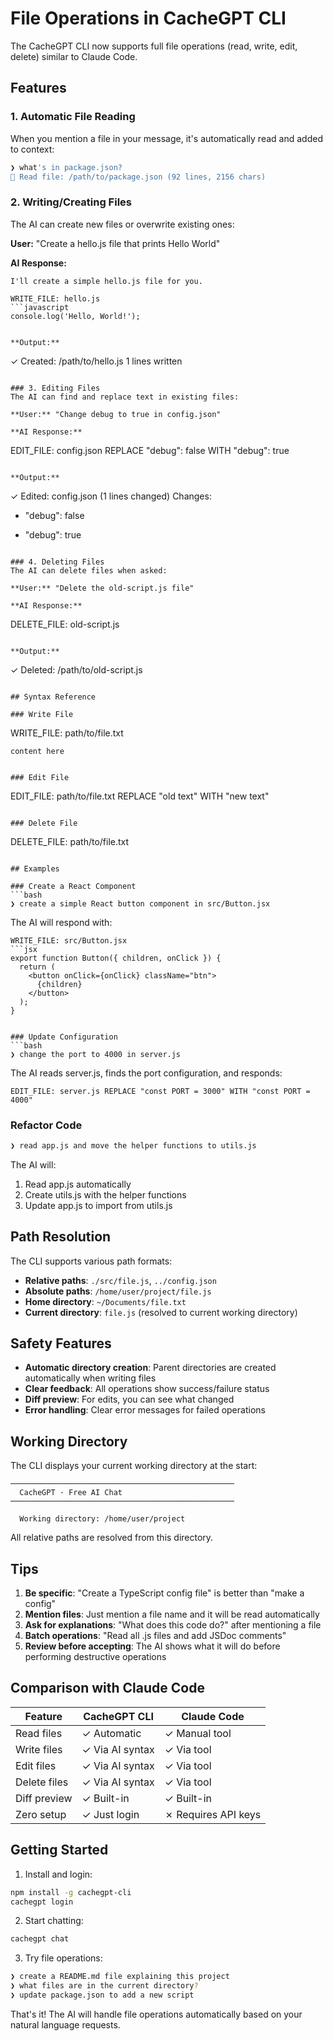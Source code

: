 # File Operations in CacheGPT CLI

The CacheGPT CLI now supports full file operations (read, write, edit, delete) similar to Claude Code.

## Features

### 1. Automatic File Reading
When you mention a file in your message, it's automatically read and added to context:

```bash
❯ what's in package.json?
📄 Read file: /path/to/package.json (92 lines, 2156 chars)
```

### 2. Writing/Creating Files
The AI can create new files or overwrite existing ones:

**User:** "Create a hello.js file that prints Hello World"

**AI Response:**
```
I'll create a simple hello.js file for you.

WRITE_FILE: hello.js
```javascript
console.log('Hello, World!');
```
```

**Output:**
```
✓ Created: /path/to/hello.js
  1 lines written
```

### 3. Editing Files
The AI can find and replace text in existing files:

**User:** "Change debug to true in config.json"

**AI Response:**
```
EDIT_FILE: config.json REPLACE "debug": false WITH "debug": true
```

**Output:**
```
✓ Edited: config.json (1 lines changed)
  Changes:
  - "debug": false
  + "debug": true
```

### 4. Deleting Files
The AI can delete files when asked:

**User:** "Delete the old-script.js file"

**AI Response:**
```
DELETE_FILE: old-script.js
```

**Output:**
```
✓ Deleted: /path/to/old-script.js
```

## Syntax Reference

### Write File
```
WRITE_FILE: path/to/file.txt
```language
content here
```
```

### Edit File
```
EDIT_FILE: path/to/file.txt REPLACE "old text" WITH "new text"
```

### Delete File
```
DELETE_FILE: path/to/file.txt
```

## Examples

### Create a React Component
```bash
❯ create a simple React button component in src/Button.jsx
```

The AI will respond with:
```
WRITE_FILE: src/Button.jsx
```jsx
export function Button({ children, onClick }) {
  return (
    <button onClick={onClick} className="btn">
      {children}
    </button>
  );
}
```
```

### Update Configuration
```bash
❯ change the port to 4000 in server.js
```

The AI reads server.js, finds the port configuration, and responds:
```
EDIT_FILE: server.js REPLACE "const PORT = 3000" WITH "const PORT = 4000"
```

### Refactor Code
```bash
❯ read app.js and move the helper functions to utils.js
```

The AI will:
1. Read app.js automatically
2. Create utils.js with the helper functions
3. Update app.js to import from utils.js

## Path Resolution

The CLI supports various path formats:

- **Relative paths**: `./src/file.js`, `../config.json`
- **Absolute paths**: `/home/user/project/file.js`
- **Home directory**: `~/Documents/file.txt`
- **Current directory**: `file.js` (resolved to current working directory)

## Safety Features

- **Automatic directory creation**: Parent directories are created automatically when writing files
- **Clear feedback**: All operations show success/failure status
- **Diff preview**: For edits, you can see what changed
- **Error handling**: Clear error messages for failed operations

## Working Directory

The CLI displays your current working directory at the start:

```
──────────────────────────────────────────────────
  CacheGPT · Free AI Chat
──────────────────────────────────────────────────

  Working directory: /home/user/project
```

All relative paths are resolved from this directory.

## Tips

1. **Be specific**: "Create a TypeScript config file" is better than "make a config"
2. **Mention files**: Just mention a file name and it will be read automatically
3. **Ask for explanations**: "What does this code do?" after mentioning a file
4. **Batch operations**: "Read all .js files and add JSDoc comments"
5. **Review before accepting**: The AI shows what it will do before performing destructive operations

## Comparison with Claude Code

| Feature | CacheGPT CLI | Claude Code |
|---------|--------------|-------------|
| Read files | ✓ Automatic | ✓ Manual tool |
| Write files | ✓ Via AI syntax | ✓ Via tool |
| Edit files | ✓ Via AI syntax | ✓ Via tool |
| Delete files | ✓ Via AI syntax | ✓ Via tool |
| Diff preview | ✓ Built-in | ✓ Built-in |
| Zero setup | ✓ Just login | ✗ Requires API keys |

## Getting Started

1. Install and login:
```bash
npm install -g cachegpt-cli
cachegpt login
```

2. Start chatting:
```bash
cachegpt chat
```

3. Try file operations:
```bash
❯ create a README.md file explaining this project
❯ what files are in the current directory?
❯ update package.json to add a new script
```

That's it! The AI will handle file operations automatically based on your natural language requests.
